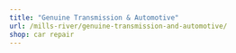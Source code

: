 ```yaml
---
title: "Genuine Transmission & Automotive"
url: /mills-river/genuine-transmission-and-automotive/
shop: car repair
---
```

